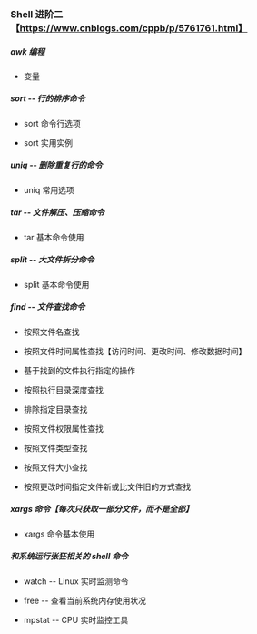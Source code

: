 ### Shell 进阶二【https://www.cnblogs.com/cppb/p/5761761.html】

##### awk 编程

- 变量

##### sort -- 行的排序命令

- sort 命令行选项

- sort 实用实例

##### uniq -- 删除重复行的命令

- uniq 常用选项

##### tar -- 文件解压、压缩命令

- tar 基本命令使用

##### split -- 大文件拆分命令

- split 基本命令使用

##### find -- 文件查找命令

- 按照文件名查找

- 按照文件时间属性查找【访问时间、更改时间、修改数据时间】

- 基于找到的文件执行指定的操作

- 按照执行目录深度查找

- 排除指定目录查找

- 按照文件权限属性查找

- 按照文件类型查找

- 按照文件大小查找

- 按照更改时间指定文件新或比文件旧的方式查找

##### xargs 命令【每次只获取一部分文件，而不是全部】

- xargs 命令基本使用

##### 和系统运行张狂相关的 shell 命令

- watch -- Linux 实时监测命令

- free -- 查看当前系统内存使用状况

- mpstat -- CPU 实时监控工具
